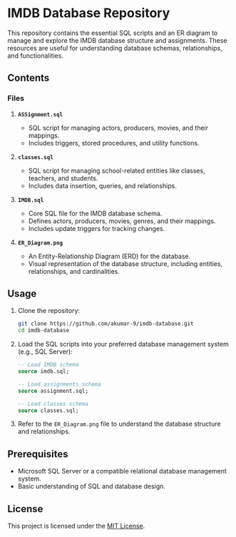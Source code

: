# IMDB Database Repository

This repository contains the essential SQL scripts and an ER diagram to manage and explore the IMDB database structure and assignments. These resources are useful for understanding database schemas, relationships, and functionalities.

## Contents

### Files
1. **`ASSignment.sql`**
   - SQL script for managing actors, producers, movies, and their mappings.
   - Includes triggers, stored procedures, and utility functions.

2. **`classes.sql`**
   - SQL script for managing school-related entities like classes, teachers, and students.
   - Includes data insertion, queries, and relationships.

3. **`IMDB.sql`**
   - Core SQL file for the IMDB database schema.
   - Defines actors, producers, movies, genres, and their mappings.
   - Includes update triggers for tracking changes.

4. **`ER_Diagram.png`**
   - An Entity-Relationship Diagram (ERD) for the database.
   - Visual representation of the database structure, including entities, relationships, and cardinalities.

## Usage

1. Clone the repository:
   ```bash
   git clone https://github.com/akumar-9/imdb-database.git
   cd imdb-database
   ```

2. Load the SQL scripts into your preferred database management system (e.g., SQL Server):
   ```sql
   -- Load IMDB schema
   source imdb.sql;

   -- Load assignments schema
   source assignment.sql;

   -- Load classes schema
   source classes.sql;
   ```

3. Refer to the `ER_Diagram.png` file to understand the database structure and relationships.

## Prerequisites

- Microsoft SQL Server or a compatible relational database management system.
- Basic understanding of SQL and database design.

## License

This project is licensed under the [MIT License](LICENSE).

